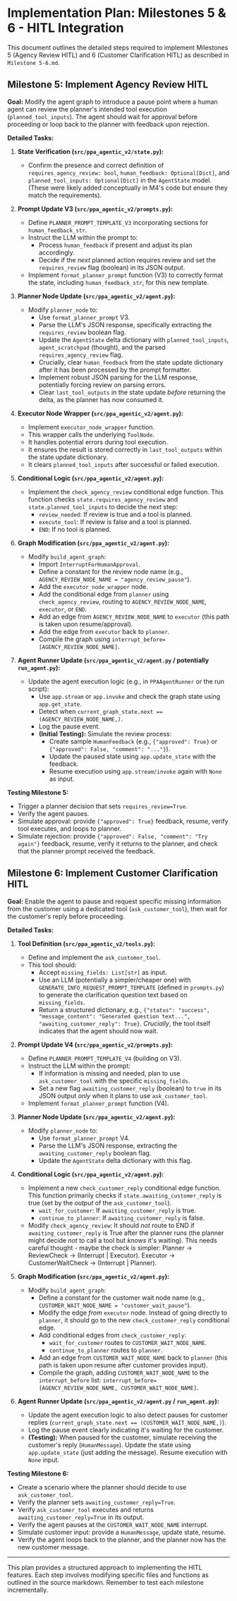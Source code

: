 # Implementation Plan: Milestones 5 & 6 - HITL Integration

This document outlines the detailed steps required to implement Milestones 5 (Agency Review HITL) and 6 (Customer Clarification HITL) as described in `Milestone 5-6.md`.

## Milestone 5: Implement Agency Review HITL

**Goal:** Modify the agent graph to introduce a pause point where a human agent can review the planner's intended tool execution (`planned_tool_inputs`). The agent should wait for approval before proceeding or loop back to the planner with feedback upon rejection.

**Detailed Tasks:**

1.  **State Verification (`src/ppa_agentic_v2/state.py`):**
    *   Confirm the presence and correct definition of `requires_agency_review: bool`, `human_feedback: Optional[Dict]`, and `planned_tool_inputs: Optional[Dict]` in the `AgentState` model. (These were likely added conceptually in M4's code but ensure they match the requirements).

2.  **Prompt Update V3 (`src/ppa_agentic_v2/prompts.py`):**
    *   Define `PLANNER_PROMPT_TEMPLATE_V3` incorporating sections for `human_feedback_str`.
    *   Instruct the LLM within the prompt to:
        *   Process `human_feedback` if present and adjust its plan accordingly.
        *   Decide if the *next* planned action requires review and set the `requires_review` flag (boolean) in its JSON output.
    *   Implement `format_planner_prompt` function (V3) to correctly format the state, including `human_feedback_str`, for this new template.

3.  **Planner Node Update (`src/ppa_agentic_v2/agent.py`):**
    *   Modify `planner_node` to:
        *   Use `format_planner_prompt` V3.
        *   Parse the LLM's JSON response, specifically extracting the `requires_review` boolean flag.
        *   Update the `AgentState` delta dictionary with `planned_tool_inputs`, `agent_scratchpad` (thought), and the parsed `requires_agency_review` flag.
        *   Crucially, clear `human_feedback` from the state update dictionary after it has been processed by the prompt formatter.
        *   Implement robust JSON parsing for the LLM response, potentially forcing review on parsing errors.
        *   Clear `last_tool_outputs` in the state update *before* returning the delta, as the planner has now consumed it.

4.  **Executor Node Wrapper (`src/ppa_agentic_v2/agent.py`):**
    *   Implement `executor_node_wrapper` function.
    *   This wrapper calls the underlying `ToolNode`.
    *   It handles potential errors during tool execution.
    *   It ensures the result is stored correctly in `last_tool_outputs` within the state update dictionary.
    *   It clears `planned_tool_inputs` after successful or failed execution.

5.  **Conditional Logic (`src/ppa_agentic_v2/agent.py`):**
    *   Implement the `check_agency_review` conditional edge function. This function checks `state.requires_agency_review` and `state.planned_tool_inputs` to decide the next step:
        *   `review_needed`: If review is true and a tool is planned.
        *   `execute_tool`: If review is false and a tool is planned.
        *   `END`: If no tool is planned.

6.  **Graph Modification (`src/ppa_agentic_v2/agent.py`):**
    *   Modify `build_agent_graph`:
        *   Import `InterruptForHumanApproval`.
        *   Define a constant for the review node name (e.g., `AGENCY_REVIEW_NODE_NAME = "agency_review_pause"`).
        *   Add the `executor_node_wrapper` node.
        *   Add the conditional edge from `planner` using `check_agency_review`, routing to `AGENCY_REVIEW_NODE_NAME`, `executor`, or `END`.
        *   Add an edge from `AGENCY_REVIEW_NODE_NAME` to `executor` (this path is taken upon resume/approval).
        *   Add the edge from `executor` back to `planner`.
        *   Compile the graph using `interrupt_before=[AGENCY_REVIEW_NODE_NAME]`.

7.  **Agent Runner Update (`src/ppa_agentic_v2/agent.py` / potentially `run_agent.py`):**
    *   Update the agent execution logic (e.g., in `PPAAgentRunner` or the run script):
        *   Use `app.stream` or `app.invoke` and check the graph state using `app.get_state`.
        *   Detect when `current_graph_state.next == (AGENCY_REVIEW_NODE_NAME,)`.
        *   Log the pause event.
        *   **(Initial Testing):** Simulate the review process:
            *   Create sample `HumanFeedback` (e.g., `{"approved": True}` or `{"approved": False, "comment": "..."}`).
            *   Update the paused state using `app.update_state` with the feedback.
            *   Resume execution using `app.stream/invoke` again with `None` as input.

**Testing Milestone 5:**
*   Trigger a planner decision that sets `requires_review=True`.
*   Verify the agent pauses.
*   Simulate approval: provide `{"approved": True}` feedback, resume, verify tool executes, and loops to planner.
*   Simulate rejection: provide `{"approved": False, "comment": "Try again"}` feedback, resume, verify it returns to the planner, and check that the planner prompt received the feedback.

## Milestone 6: Implement Customer Clarification HITL

**Goal:** Enable the agent to pause and request specific missing information from the customer using a dedicated tool (`ask_customer_tool`), then wait for the customer's reply before proceeding.

**Detailed Tasks:**

1.  **Tool Definition (`src/ppa_agentic_v2/tools.py`):**
    *   Define and implement the `ask_customer_tool`.
    *   This tool should:
        *   Accept `missing_fields: List[str]` as input.
        *   Use an LLM (potentially a simpler/cheaper one) with `GENERATE_INFO_REQUEST_PROMPT_TEMPLATE` (defined in `prompts.py`) to generate the clarification question text based on `missing_fields`.
        *   Return a structured dictionary, e.g., `{"status": "success", "message_content": "Generated question text...", "awaiting_customer_reply": True}`. *Crucially*, the tool itself indicates that the agent should now wait.

2.  **Prompt Update V4 (`src/ppa_agentic_v2/prompts.py`):**
    *   Define `PLANNER_PROMPT_TEMPLATE_V4` (building on V3).
    *   Instruct the LLM within the prompt:
        *   If information is missing and needed, plan to use `ask_customer_tool` with the specific `missing_fields`.
        *   Set a new flag `awaiting_customer_reply` (boolean) to `true` in its JSON output *only* when it plans to use `ask_customer_tool`.
    *   Implement `format_planner_prompt` function (V4).

3.  **Planner Node Update (`src/ppa_agentic_v2/agent.py`):**
    *   Modify `planner_node` to:
        *   Use `format_planner_prompt` V4.
        *   Parse the LLM's JSON response, extracting the `awaiting_customer_reply` boolean flag.
        *   Update the `AgentState` delta dictionary with this flag.

4.  **Conditional Logic (`src/ppa_agentic_v2/agent.py`):**
    *   Implement a new `check_customer_reply` conditional edge function. This function primarily checks if `state.awaiting_customer_reply` is true (set by the *output* of the `ask_customer_tool`).
        *   `wait_for_customer`: If `awaiting_customer_reply` is true.
        *   `continue_to_planner`: If `awaiting_customer_reply` is false.
    *   Modify `check_agency_review`: It should *not* route to END if `awaiting_customer_reply` is True after the planner runs (the planner might decide *not* to call a tool but *knows* it's waiting). This needs careful thought - maybe the check is simpler: Planner -> ReviewCheck -> (Interrupt | Executor). Executor -> CustomerWaitCheck -> (Interrupt | Planner).

5.  **Graph Modification (`src/ppa_agentic_v2/agent.py`):**
    *   Modify `build_agent_graph`:
        *   Define a constant for the customer wait node name (e.g., `CUSTOMER_WAIT_NODE_NAME = "customer_wait_pause"`).
        *   Modify the edge *from* `executor` node. Instead of going directly to `planner`, it should go to the new `check_customer_reply` conditional edge.
        *   Add conditional edges from `check_customer_reply`:
            *   `wait_for_customer` routes to `CUSTOMER_WAIT_NODE_NAME`.
            *   `continue_to_planner` routes to `planner`.
        *   Add an edge from `CUSTOMER_WAIT_NODE_NAME` back to `planner` (this path is taken upon resume after customer provides input).
        *   Compile the graph, adding `CUSTOMER_WAIT_NODE_NAME` to the `interrupt_before` list: `interrupt_before=[AGENCY_REVIEW_NODE_NAME, CUSTOMER_WAIT_NODE_NAME]`.

6.  **Agent Runner Update (`src/ppa_agentic_v2/agent.py` / `run_agent.py`):**
    *   Update the agent execution logic to also detect pauses for customer replies (`current_graph_state.next == (CUSTOMER_WAIT_NODE_NAME,)`).
    *   Log the pause event clearly indicating it's waiting for the customer.
    *   **(Testing):** When paused for the customer, simulate receiving the customer's reply (`HumanMessage`). Update the state using `app.update_state` (just adding the message). Resume execution with `None` input.

**Testing Milestone 6:**
*   Create a scenario where the planner should decide to use `ask_customer_tool`.
*   Verify the planner sets `awaiting_customer_reply=True`.
*   Verify `ask_customer_tool` executes and returns `awaiting_customer_reply=True` in its output.
*   Verify the agent pauses at the `CUSTOMER_WAIT_NODE_NAME` interrupt.
*   Simulate customer input: provide a `HumanMessage`, update state, resume.
*   Verify the agent loops back to the planner, and the planner now has the new customer message.

---

This plan provides a structured approach to implementing the HITL features. Each step involves modifying specific files and functions as outlined in the source markdown. Remember to test each milestone incrementally.
